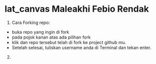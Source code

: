 # lat_canvas Maleakhi Febio Rendak
1. Cara Forking repo:
- buka repo yang ingin di fork
- pada pojok kanan atas ada pilihan fork
- klik dan repo tersebut telah di fork ke project github mu.
- Setelah selesai, tuliskan username anda di Terminal dan tekan enter.

2. 
